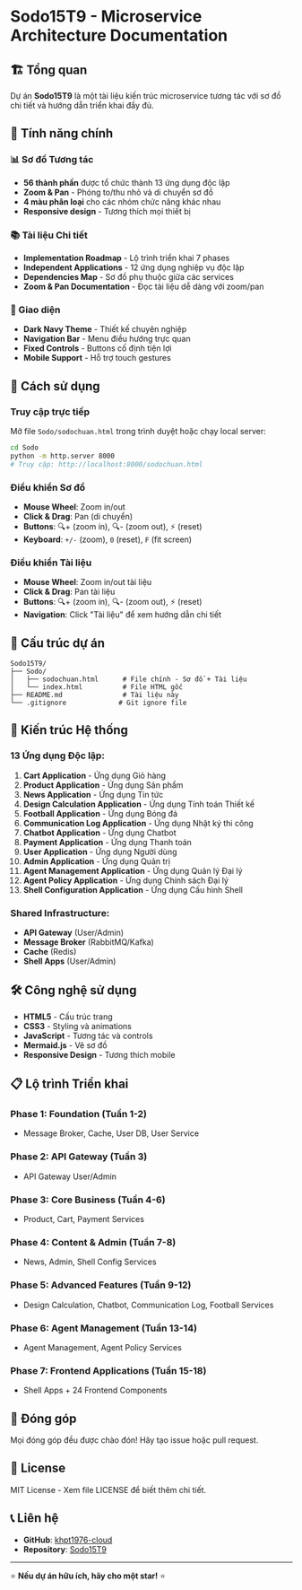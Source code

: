# Sodo15T9 - Microservice Architecture Documentation

## 🏗️ Tổng quan

Dự án **Sodo15T9** là một tài liệu kiến trúc microservice tương tác với sơ đồ chi tiết và hướng dẫn triển khai đầy đủ.

## 🎯 Tính năng chính

### 📊 Sơ đồ Tương tác
- **56 thành phần** được tổ chức thành 13 ứng dụng độc lập
- **Zoom & Pan** - Phóng to/thu nhỏ và di chuyển sơ đồ
- **4 màu phân loại** cho các nhóm chức năng khác nhau
- **Responsive design** - Tương thích mọi thiết bị

### 📚 Tài liệu Chi tiết
- **Implementation Roadmap** - Lộ trình triển khai 7 phases
- **Independent Applications** - 12 ứng dụng nghiệp vụ độc lập
- **Dependencies Map** - Sơ đồ phụ thuộc giữa các services
- **Zoom & Pan Documentation** - Đọc tài liệu dễ dàng với zoom/pan

### 🎨 Giao diện
- **Dark Navy Theme** - Thiết kế chuyên nghiệp
- **Navigation Bar** - Menu điều hướng trực quan
- **Fixed Controls** - Buttons cố định tiện lợi
- **Mobile Support** - Hỗ trợ touch gestures

## 🚀 Cách sử dụng

### Truy cập trực tiếp
Mở file `Sodo/sodochuan.html` trong trình duyệt hoặc chạy local server:

```bash
cd Sodo
python -m http.server 8000
# Truy cập: http://localhost:8000/sodochuan.html
```

### Điều khiển Sơ đồ
- **Mouse Wheel**: Zoom in/out
- **Click & Drag**: Pan (di chuyển)
- **Buttons**: 🔍+ (zoom in), 🔍- (zoom out), ⚡ (reset)
- **Keyboard**: `+/-` (zoom), `0` (reset), `F` (fit screen)

### Điều khiển Tài liệu
- **Mouse Wheel**: Zoom in/out tài liệu
- **Click & Drag**: Pan tài liệu
- **Buttons**: 🔍+ (zoom in), 🔍- (zoom out), ⚡ (reset)
- **Navigation**: Click "Tài liệu" để xem hướng dẫn chi tiết

## 📁 Cấu trúc dự án

```
Sodo15T9/
├── Sodo/
│   ├── sodochuan.html      # File chính - Sơ đồ + Tài liệu
│   └── index.html          # File HTML gốc
├── README.md               # Tài liệu này
└── .gitignore             # Git ignore file
```

## 🏢 Kiến trúc Hệ thống

### 13 Ứng dụng Độc lập:
1. **Cart Application** - Ứng dụng Giỏ hàng
2. **Product Application** - Ứng dụng Sản phẩm  
3. **News Application** - Ứng dụng Tin tức
4. **Design Calculation Application** - Ứng dụng Tính toán Thiết kế
5. **Football Application** - Ứng dụng Bóng đá
6. **Communication Log Application** - Ứng dụng Nhật ký thi công
7. **Chatbot Application** - Ứng dụng Chatbot
8. **Payment Application** - Ứng dụng Thanh toán
9. **User Application** - Ứng dụng Người dùng
10. **Admin Application** - Ứng dụng Quản trị
11. **Agent Management Application** - Ứng dụng Quản lý Đại lý
12. **Agent Policy Application** - Ứng dụng Chính sách Đại lý
13. **Shell Configuration Application** - Ứng dụng Cấu hình Shell

### Shared Infrastructure:
- **API Gateway** (User/Admin)
- **Message Broker** (RabbitMQ/Kafka)
- **Cache** (Redis)
- **Shell Apps** (User/Admin)

## 🛠️ Công nghệ sử dụng

- **HTML5** - Cấu trúc trang
- **CSS3** - Styling và animations
- **JavaScript** - Tương tác và controls
- **Mermaid.js** - Vẽ sơ đồ
- **Responsive Design** - Tương thích mobile

## 📋 Lộ trình Triển khai

### Phase 1: Foundation (Tuần 1-2)
- Message Broker, Cache, User DB, User Service

### Phase 2: API Gateway (Tuần 3)  
- API Gateway User/Admin

### Phase 3: Core Business (Tuần 4-6)
- Product, Cart, Payment Services

### Phase 4: Content & Admin (Tuần 7-8)
- News, Admin, Shell Config Services

### Phase 5: Advanced Features (Tuần 9-12)
- Design Calculation, Chatbot, Communication Log, Football Services

### Phase 6: Agent Management (Tuần 13-14)
- Agent Management, Agent Policy Services

### Phase 7: Frontend Applications (Tuần 15-18)
- Shell Apps + 24 Frontend Components

## 🤝 Đóng góp

Mọi đóng góp đều được chào đón! Hãy tạo issue hoặc pull request.

## 📄 License

MIT License - Xem file LICENSE để biết thêm chi tiết.

## 📞 Liên hệ

- **GitHub**: [khpt1976-cloud](https://github.com/khpt1976-cloud)
- **Repository**: [Sodo15T9](https://github.com/khpt1976-cloud/Sodo15T9)

---

⭐ **Nếu dự án hữu ích, hãy cho một star!** ⭐